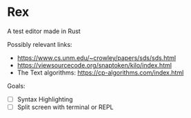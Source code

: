 # Rex
A test editor made in Rust

Possibly relevant links: 
  * https://www.cs.unm.edu/~crowley/papers/sds/sds.html
  * https://viewsourcecode.org/snaptoken/kilo/index.html
  * The Text algorithms: https://cp-algorithms.com/index.html

Goals:
- [ ] Syntax Highlighting
- [ ] Split screen with terminal or REPL
